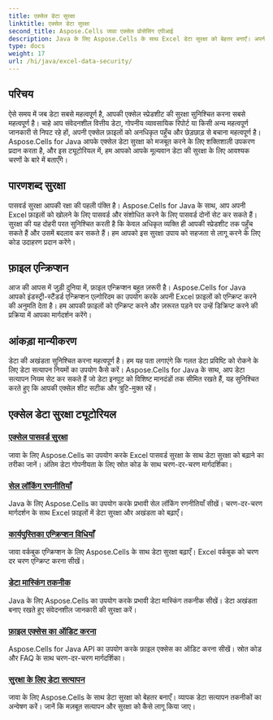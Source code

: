 ```yaml
---
title: एक्सेल डेटा सुरक्षा
linktitle: एक्सेल डेटा सुरक्षा
second_title: Aspose.Cells जावा एक्सेल प्रोसेसिंग एपीआई
description: Java के लिए Aspose.Cells के साथ Excel डेटा सुरक्षा को बेहतर बनाएँ। अपनी स्प्रेडशीट की सुरक्षा, फ़ाइलों को एन्क्रिप्ट करने और डेटा अखंडता सुनिश्चित करने के तरीके को चरण दर चरण जानें।
type: docs
weight: 17
url: /hi/java/excel-data-security/
---
```


## परिचय
ऐसे समय में जब डेटा सबसे महत्वपूर्ण है, आपकी एक्सेल स्प्रेडशीट की सुरक्षा सुनिश्चित करना सबसे महत्वपूर्ण है। चाहे आप संवेदनशील वित्तीय डेटा, गोपनीय व्यावसायिक रिपोर्ट या किसी अन्य महत्वपूर्ण जानकारी से निपट रहे हों, अपनी एक्सेल फ़ाइलों को अनधिकृत पहुँच और छेड़छाड़ से बचाना महत्वपूर्ण है। Aspose.Cells for Java आपके एक्सेल डेटा सुरक्षा को मजबूत करने के लिए शक्तिशाली उपकरण प्रदान करता है, और इस ट्यूटोरियल में, हम आपको आपके मूल्यवान डेटा की सुरक्षा के लिए आवश्यक चरणों के बारे में बताएँगे।


## पारणशब्द सुरक्षा
पासवर्ड सुरक्षा आपकी रक्षा की पहली पंक्ति है। Aspose.Cells for Java के साथ, आप अपनी Excel फ़ाइलों को खोलने के लिए पासवर्ड और संशोधित करने के लिए पासवर्ड दोनों सेट कर सकते हैं। सुरक्षा की यह दोहरी परत सुनिश्चित करती है कि केवल अधिकृत व्यक्ति ही आपकी स्प्रेडशीट तक पहुँच सकते हैं और उसमें बदलाव कर सकते हैं। हम आपको इस सुरक्षा उपाय को सहजता से लागू करने के लिए कोड उदाहरण प्रदान करेंगे।

## फ़ाइल एन्क्रिप्शन
आज की आपस में जुड़ी दुनिया में, फ़ाइल एन्क्रिप्शन बहुत ज़रूरी है। Aspose.Cells for Java आपको इंडस्ट्री-स्टैंडर्ड एन्क्रिप्शन एल्गोरिदम का उपयोग करके अपनी Excel फ़ाइलों को एन्क्रिप्ट करने की अनुमति देता है। हम आपकी फ़ाइलों को एन्क्रिप्ट करने और ज़रूरत पड़ने पर उन्हें डिक्रिप्ट करने की प्रक्रिया में आपका मार्गदर्शन करेंगे।

## आंकड़ा मान्यीकरण
डेटा की अखंडता सुनिश्चित करना महत्वपूर्ण है। हम यह पता लगाएंगे कि गलत डेटा प्रविष्टि को रोकने के लिए डेटा सत्यापन नियमों का उपयोग कैसे करें। Aspose.Cells for Java के साथ, आप डेटा सत्यापन नियम सेट कर सकते हैं जो डेटा इनपुट को विशिष्ट मानदंडों तक सीमित रखते हैं, यह सुनिश्चित करते हुए कि आपकी एक्सेल शीट सटीक और त्रुटि-मुक्त रहें।

## एक्सेल डेटा सुरक्षा ट्यूटोरियल
### [एक्सेल पासवर्ड सुरक्षा](./excel-password-protection/)
जावा के लिए Aspose.Cells का उपयोग करके Excel पासवर्ड सुरक्षा के साथ डेटा सुरक्षा को बढ़ाने का तरीका जानें। अंतिम डेटा गोपनीयता के लिए स्रोत कोड के साथ चरण-दर-चरण मार्गदर्शिका।
### [सेल लॉकिंग रणनीतियाँ](./cell-locking-strategies/)
Java के लिए Aspose.Cells का उपयोग करके प्रभावी सेल लॉकिंग रणनीतियाँ सीखें। चरण-दर-चरण मार्गदर्शन के साथ Excel फ़ाइलों में डेटा सुरक्षा और अखंडता को बढ़ाएँ।
### [कार्यपुस्तिका एन्क्रिप्शन विधियाँ](./workbook-encryption-methods/)
जावा वर्कबुक एन्क्रिप्शन के लिए Aspose.Cells के साथ डेटा सुरक्षा बढ़ाएँ। Excel वर्कबुक को चरण दर चरण एन्क्रिप्ट करना सीखें।
### [डेटा मास्किंग तकनीक](./data-masking-techniques/)
Java के लिए Aspose.Cells का उपयोग करके प्रभावी डेटा मास्किंग तकनीक सीखें। डेटा अखंडता बनाए रखते हुए संवेदनशील जानकारी की सुरक्षा करें।
### [फ़ाइल एक्सेस का ऑडिट करना](./auditing-file-access/)
Aspose.Cells for Java API का उपयोग करके फ़ाइल एक्सेस का ऑडिट करना सीखें। स्रोत कोड और FAQ के साथ चरण-दर-चरण मार्गदर्शिका।
### [सुरक्षा के लिए डेटा सत्यापन](./data-validation-for-security/)
जावा के लिए Aspose.Cells के साथ डेटा सुरक्षा को बेहतर बनाएँ। व्यापक डेटा सत्यापन तकनीकों का अन्वेषण करें। जानें कि मज़बूत सत्यापन और सुरक्षा को कैसे लागू किया जाए।